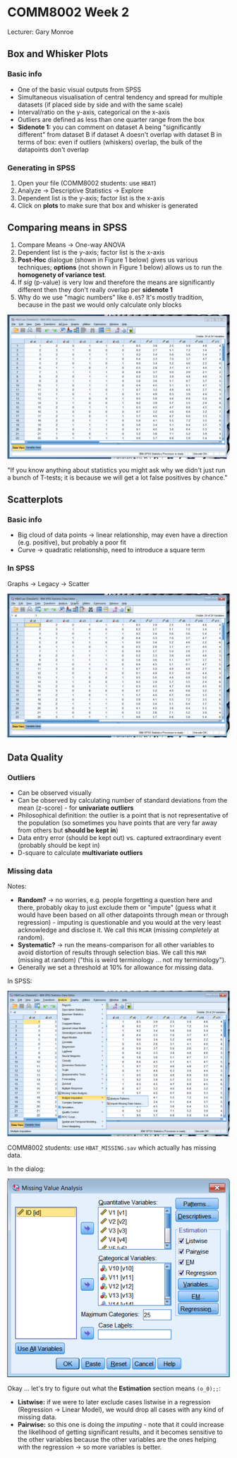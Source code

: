 # COMM8002 Week 2

Lecturer: Gary Monroe

## Box and Whisker Plots

### Basic info

- One of the basic visual outputs from SPSS
- Simultaneous visualisation of central tendency and spread for multiple datasets (if placed side by side and with the same scale)
- Interval/ratio on the y-axis, categorical on the x-axis
- Outliers are defined as less than one quarter range from the box
- **Sidenote 1:** you can comment on dataset A being "significantly different" from dataset B if dataset A doesn't overlap with dataset B in terms of box: even if outliers (whiskers) overlap, the bulk of the datapoints don't overlap

### Generating in SPSS

1. Open your file (COMM8002 students: use  `HBAT`)
2. Analyze &rarr; Descriptive Statistics &rarr; Explore
3. Dependent list is the y-axis; factor list is the x-axis
4. Click on **plots** to make sure that box and whisker is generated

## Comparing means in SPSS

1. Compare Means &rarr; One-way ANOVA
2. Dependent list is the y-axis; factor list is the x-axis
3. **Post-Hoc** dialogue (shown in Figure 1 below) gives us various techniques; **options** (not shown in Figure 1 below) allows us to run the **homogenety of variance test**.
4. If _sig_ (p-value) is very low and therefore the means are significantly different then they don't really overlap per **sidenote 1**
5. Why do we use "magic numbers" like `0.05`? It's mostly tradition, because in the past we would only calculate only blocks

![Comparing means in SPSS](wk02-CompareMeans.gif)

"If you know anything about statistics you might ask why we didn't just run a bunch of T-tests; it is because we will get a lot false positives by chance."

## Scatterplots

### Basic info

- Big cloud of data points &rarr; linear relationship, may even have a direction (e.g. positive), but probably a poor fit
- Curve &rarr; quadratic relationship, need to introduce a square term

### In SPSS

Graphs &rarr; Legacy &rarr; Scatter

![Scatter in SPSS](wk02-Scatter.gif)

## Data Quality

### Outliers

- Can be observed visually
- Can be observed by calculating number of standard deviations from the mean (z-score) - for **univariate outliers**
- Philosophical definition: the outlier is a point that is not representative of the population (so sometimes you have points that are very far away from others but **should be kept in**)
- Data entry error (should be kept out) vs. captured extraordinary event (probably should be kept in)
- D-square to calculate **multivariate outliers**

### Missing data

Notes:

- **Random?** &rarr; no worries, e.g. people forgetting a question here and there, probably okay to just exclude them or "impute" (guess what it would have been based on all other datapoints through mean or through regression) - imputing is questionable and you would at the very least acknowledge and disclose it. We call this `MCAR` (missing *completely* at random).
- **Systematic?** &rarr; run the means-comparison for all other variables to avoid distortion of results through selection bias. We call this `MAR` (missing at random) ("this is weird terminology ... not my terminology").
- Generally we set a threshold at 10% for allowance for missing data.

In SPSS:

![Missing data and imputation in SPSS](wk02-MissingVals.png)

COMM8002 students: use `HBAT_MISSING.sav` which actually has missing data.

In the dialog:

![Missing data dialog in SPSS](wk02-MissingValsDialog.png)

Okay ... let's try to figure out what the **Estimation** section means `(o_0);;`:

- **Listwise:** if we were to later exclude cases listwise in a regression (Regression &rarr; Linear Model), we would drop all cases with any kind of missing data.
- **Pairwise:** so this one is doing the *imputing* - note that it could increase the likelihood of getting significant results, and it becomes sensitive to the other variables because the other variables are the ones helping with the regression &rarr; so more variables is better.